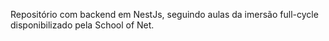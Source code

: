 Repositório com backend em NestJs, seguindo aulas da imersão full-cycle disponibilizado pela School of Net.